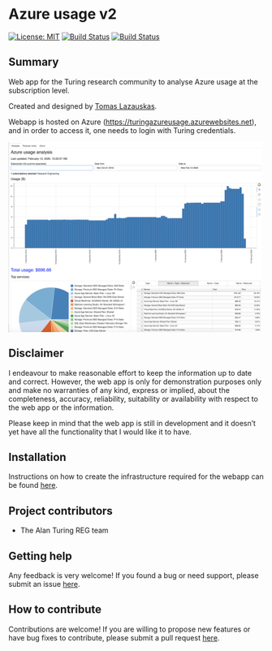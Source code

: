 # Azure usage v2
<!-- <img src="https://pngimage.net/wp-content/uploads/2018/06/logo-placeholder-png.png" width="200" align="right"> -->

[![License: MIT](https://img.shields.io/badge/License-MIT-yellow.svg)](https://opensource.org/licenses/MIT)
[![Build Status](https://travis-ci.com/alan-turing-institute/Azure_usage.svg?token=P5xmw9ToBxzpqe6XCLTt&branch=master)](https://travis-ci.com/alan-turing-institute/azure_usage_v2) [![Build Status](https://travis-ci.com/alan-turing-institute/Azure_usage.svg?token=P5xmw9ToBxzpqe6XCLTt&branch=develop)](https://travis-ci.com/alan-turing-institute/azure_usage_v2)

## Summary

Web app for the Turing research community to analyse Azure usage at the subscription level.

Created and designed by [Tomas Lazauskas](https://github.com/tomaslaz).

Webapp is hosted on Azure (https://turingazureusage.azurewebsites.net), and in order to access it, one needs to login with Turing credentials.

<img src="img/webapp.png" width="500" align="center">

## Disclaimer

I endeavour to make reasonable effort to keep the information up to date and correct. However, the web app is only
for demonstration purposes only and make no warranties of any kind, express or implied, about the completeness,
accuracy, reliability, suitability or availability with respect to the web app or the information.

Please keep in mind that the web app is still in development and it doesn’t yet have all the functionality that I
would like it to have.

## Installation

Instructions on how to create the infrastructure required for the webapp can be found [here](INSTALL.md).

## Project contributors
 - The Alan Turing REG team

## Getting help

Any feedback is very welcome! If you found a bug or need support, please submit an issue [here](https://github.com/alan-turing-institute/azure_usage_v2/issues/new).

## How to contribute

Contributions are welcome! If you are willing to propose new features or have bug fixes to contribute, please submit a pull request [here](https://github.com/alan-turing-institute/azure_usage_v2/pulls).
